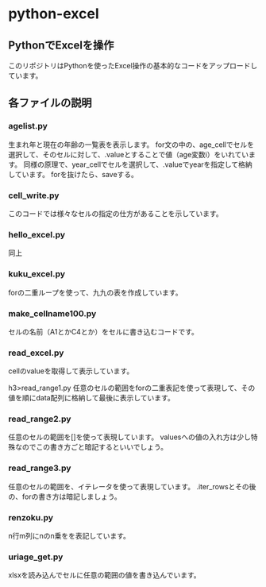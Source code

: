 # python-excel

<h2>PythonでExcelを操作</h2>
このリポジトリはPythonを使ったExcel操作の基本的なコードをアップロードしています。
<h2>各ファイルの説明</h2>
<h3>agelist.py</h3>
生まれ年と現在の年齢の一覧表を表示します。
for文の中の、age_cellでセルを選択して、そのセルに対して、.valueとすることで値（age変数i）をいれています。
同様の原理で、year_cellでセルを選択して、.valueでyearを指定して格納しています。
forを抜けたら、saveする。

<h3>cell_write.py</h3>
このコードでは様々なセルの指定の仕方があることを示しています。

<h3>hello_excel.py</h3>
同上

<h3>kuku_excel.py</h3>
forの二重ループを使って、九九の表を作成しています。

<h3>make_cellname100.py</h3>
セルの名前（A1とかC4とか）をセルに書き込むコードです。

<h3>read_excel.py</h3>
cellのvalueを取得して表示しています。

h3>read_range1.py</h3>
任意のセルの範囲をforの二重表記を使って表現して、その値を順にdata配列に格納して最後に表示しています。

<h3>read_range2.py</h3>
任意のセルの範囲を[]を使って表現しています。
valuesへの値の入れ方は少し特殊なのでこの書き方ごと暗記するといいでしょう。

<h3>read_range3.py</h3>
任意のセルの範囲を、イテレータを使って表現しています。
.iter_rowsとその後の、forの書き方は暗記しましょう。

<h3>renzoku.py</h3>
n行m列にnのn乗をを表記しています。

<h3>uriage_get.py</h3>
xlsxを読み込んでセルに任意の範囲の値を書き込んでいます。

